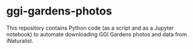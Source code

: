 # ggi-gardens-photos
This repository contains Python code (as a script and as a Jupyter notebook) to automate downloading GGI Gardens photos and data from iNaturalist.
